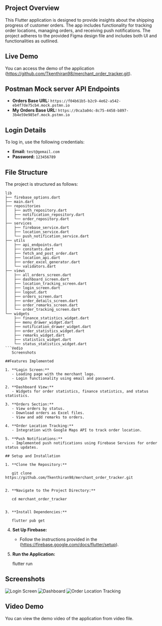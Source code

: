  
## Project Overview

This Flutter application is designed to provide insights about the shipping progress of customer orders. The app includes functionality for tracking order locations, managing orders, and receiving push notifications. The project adheres to the provided Figma design file and includes both UI and functionalities as outlined.

## Live Demo

You can access the demo of the application (https://github.com/Tkenthiran98/merchant_order_tracker.git).


## Postman Mock server API Endpoints

- **Orders Base URL:** `https://f04b61b5-b2c9-4e62-a542-eb4f7de75cb4.mock.pstmn.io`
- **My Orders Base URL:** `https://0ca3a04c-8c75-4458-b897-3b4e59e985ef.mock.pstmn.io`

## Login Details

To log in, use the following credentials:

- **Email:** `test@gemail.com`
- **Password:** `123456789`

## File Structure

The project is structured as follows:

```
lib
├── firebase_options.dart
├── main.dart
├── repositories
│   ├── auth_repository.dart
│   ├── notification_repository.dart
│   └── order_repository.dart
├── services
│   ├── firebase_service.dart
│   ├── location_service.dart
│   └── push_notification_service.dart
├── utils
│   ├── api_endpoints.dart
│   ├── constants.dart
│   ├── fetch_and_post_order.dart
│   ├── location_api.dart
│   ├── order_excel_generator.dart
│   └── validators.dart
├── views
│   ├── all_orders_screen.dart
│   ├── dashboard_screen.dart
│   ├── location_tracking_screen.dart
│   ├── login_screen.dart
│   ├── logout.dart
│   ├── orders_screen.dart
│   ├── order_details_screen.dart
│   ├── order_remarks_screen.dart
│   └── order_tracking_screen.dart
└── widgets
    ├── finance_statistics_widget.dart
    ├── menu_drawer_widget.dart
    ├── notification_drawer_widget.dart
    ├── order_statistics_widget.dart
    ├── remarks_widget.dart
    ├── statistics_widget.dart
    └── status_statistics_widget.dart
```Vedio 
   Screenshots

##Features Implemented

1. **Login Screen:** 
   - Loading page with the merchant logo.
   - Login functionality using email and password.

2. **Dashboard View:**
   - Widgets for order statistics, finance statistics, and status statistics.

3. **Orders Section:**
   - View orders by status.
   - Download orders as Excel files.
   - View and add remarks to orders.

4. **Order Location Tracking:**
   - Integration with Google Maps API to track order location.

5. **Push Notifications:**
   - Implemented push notifications using Firebase Services for order status updates.
 
## Setup and Installation

1. **Clone the Repository:**
 
   git clone https://github.com/Tkenthiran98/merchant_order_tracker.git
   

2. **Navigate to the Project Directory:**
 
   cd merchant_order_tracker
 

3. **Install Dependencies:**
 
   flutter pub get
   ```

4. **Set Up Firebase:**
   - Follow the instructions provided in the (https://firebase.google.com/docs/flutter/setup).

5. **Run the Application:**
 
   flutter run
 

## Screenshots

![Login Screen](screenshots/login_screen.png)
![Dashboard](screenshots/dashboard.png)
![Order Location Tracking](screenshots/location_tracking.png)

## Video Demo

You can view the demo video of the application from video file.
 